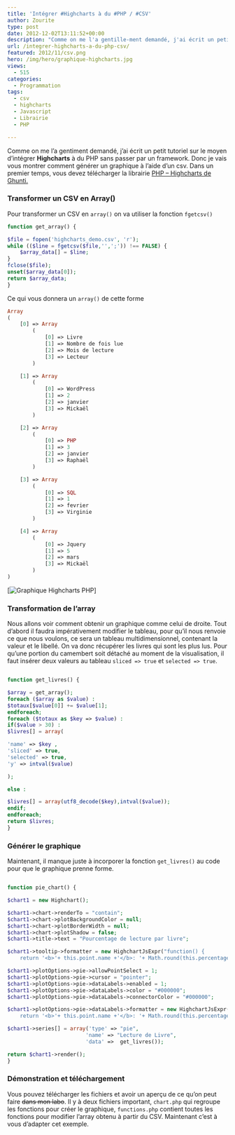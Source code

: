 ```yaml
---
title: 'Intégrer #Highcharts à du #PHP / #CSV'
author: Zourite
type: post
date: 2012-12-02T13:11:52+00:00
description: "Comme on me l'a gentille-ment demandé, j'ai écrit un petit tutoriel sur le moyen d'intégrer Highcharts à du PHP sans passer par un framework. Donc je vais vous montrer comment générer un graphique à l'aide d'un csv."
url: /integrer-highcharts-a-du-php-csv/
featured: 2012/11/csv.png
hero: /img/hero/graphique-highcharts.jpg
views:
  - 515
categories:
  - Programmation
tags:
  - csv
  - highcharts
  - Javascript
  - Librairie
  - PHP

---
```


Comme on me l&rsquo;a gentiment demandé, j&rsquo;ai écrit un petit tutoriel sur le moyen d&rsquo;intégrer **Highcharts** à du PHP sans passer par un framework. Donc je vais vous montrer comment générer un graphique à l&rsquo;aide d&rsquo;un csv. Dans un premier temps, vous devez télécharger la librairie <a href="https://github.com/ghunti/HighchartsPHP/" target="_blank">PHP &#8211; Highcharts de Ghunti.</a>

### Transformer un CSV en Array()

Pour transformer un CSV en `array()` on va utiliser la fonction `fgetcsv()`

```php
function get_array() {

$file = fopen('highcharts_demo.csv', 'r');
while (($line = fgetcsv($file,'',';')) !== FALSE) {
    $array_data[] = $line;
}
fclose($file);
unset($array_data[0]);
return $array_data;
}
```

Ce qui vous donnera un `array()` de cette forme

```php
Array
(
    [0] => Array
        (
            [0] => Livre
            [1] => Nombre de fois lue
            [2] => Mois de lecture
            [3] => Lecteur
        )

    [1] => Array
        (
            [0] => WordPress
            [1] => 2
            [2] => janvier
            [3] => Mickaël
        )

    [2] => Array
        (
            [0] => PHP
            [1] => 3
            [2] => janvier
            [3] => Raphaël
        )

    [3] => Array
        (
            [0] => SQL
            [1] => 1
            [2] => fevrier
            [3] => Virginie
        )

    [4] => Array
        (
            [0] => Jquery
            [1] => 5
            [2] => mars
            [3] => Mickaël
        )
)
```

[<img src="/img/2012/12/Sélection_012-300x200.jpg" alt="Graphique Highcharts PHP" title="Graphique Highcharts PHP"/>]

### Transformation de l&rsquo;array

Nous allons voir comment obtenir un graphique comme celui de droite. Tout d&rsquo;abord il faudra impérativement modifier le tableau, pour qu&rsquo;il nous renvoie ce que nous voulons, ce sera un tableau multidimensionnel, contenant la valeur et le libellé. On va donc récupérer les livres qui sont les plus lus. Pour qu&rsquo;une portion du camembert soit détaché au moment de la visualisation, il faut insérer deux valeurs au tableau `sliced => true` et `selected => true`.

```php

function get_livres() {

$array = get_array();
foreach ($array as $value) :
$totaux[$value[0]] += $value[1];
endforeach;
foreach ($totaux as $key => $value) :
if($value > 30) :
$livres[] = array(

'name' => $key , 
'sliced' => true,
'selected' => true, 
'y' => intval($value)

);

else :

$livres[] = array(utf8_decode($key),intval($value));
endif;
endforeach;
return $livres;
}
```

### Générer le graphique 

Maintenant, il manque juste à incorporer la fonction `get_livres()` au code pour que le graphique prenne forme.

```php

function pie_chart() {

$chart1 = new Highchart();

$chart1->chart->renderTo = "contain";
$chart1->chart->plotBackgroundColor = null;
$chart1->chart->plotBorderWidth = null;
$chart1->chart->plotShadow = false;
$chart1->title->text = "Pourcentage de lecture par livre";

$chart1->tooltip->formatter = new HighchartJsExpr("function() {
    return '<b>'+ this.point.name +'</b>: '+ Math.round(this.percentage*100)/100 +' %';}");

$chart1->plotOptions->pie->allowPointSelect = 1;
$chart1->plotOptions->pie->cursor = "pointer";
$chart1->plotOptions->pie->dataLabels->enabled = 1;
$chart1->plotOptions->pie->dataLabels->color = "#000000";
$chart1->plotOptions->pie->dataLabels->connectorColor = "#000000";

$chart1->plotOptions->pie->dataLabels->formatter = new HighchartJsExpr("function() {
    return '<b>'+ this.point.name +'</b>: '+ Math.round(this.percentage*100)/100 +' %'; }");

$chart1->series[] = array('type' => "pie",
                         'name' => "Lecture de Livre",
                         'data' =>  get_livres());

return $chart1->render();
}
```

### Démonstration et téléchargement

Vous pouvez télécharger les fichiers et avoir un aperçu de ce qu&rsquo;on peut faire ~~dans mon labo~~. Il y à deux fichiers important, `chart.php` qui regroupe les fonctions pour créer le graphique, `functions.php` contient toutes les fonctions pour modifier l&rsquo;array obtenu à partir du CSV. Maintenant c&rsquo;est à vous d&rsquo;adapter cet exemple.
